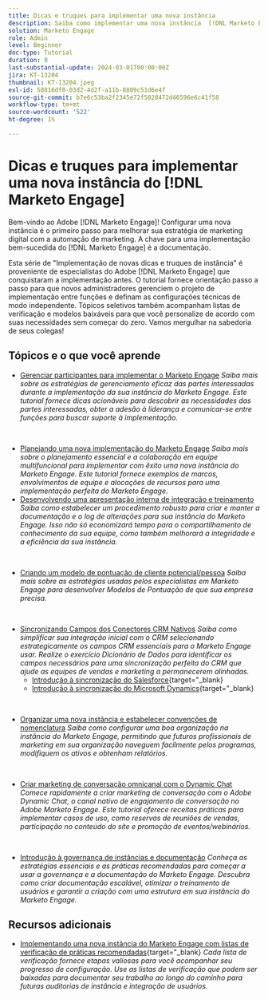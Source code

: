 ```yaml
---
title: Dicas e truques para implementar uma nova instância
description: Saiba como implementar uma nova instância  [!DNL Marketo Engage]  para aproveitar ao máximo sua capacidade.
solution: Marketo Engage
role: Admin
level: Beginner
doc-type: Tutorial
duration: 0
last-substantial-update: 2024-03-01T00:00:00Z
jira: KT-13204
thumbnail: KT-13204.jpeg
exl-id: 58816df0-03d2-4d2f-a11b-8809c51d6e4f
source-git-commit: b7e6c53ba2f2345e72f5028472d46596e6c41f58
workflow-type: tm+mt
source-wordcount: '522'
ht-degree: 1%

---
```


# Dicas e truques para implementar uma nova instância do [!DNL Marketo Engage]

Bem-vindo ao Adobe [!DNL Marketo Engage]! Configurar uma nova instância é o primeiro passo para melhorar sua estratégia de marketing digital com a automação de marketing. A chave para uma implementação bem-sucedida do [!DNL Marketo Engage] é a documentação.

Esta série de &quot;Implementação de novas dicas e truques de instância&quot; é proveniente de especialistas do Adobe [!DNL Marketo Engage] que conquistaram a implementação antes. O tutorial fornece orientação passo a passo para que novos administradores gerenciem o projeto de implementação entre funções e definam as configurações técnicas de modo independente. Tópicos seletivos também acompanham listas de verificação e modelos baixáveis para que você personalize de acordo com suas necessidades sem começar do zero. Vamos mergulhar na sabedoria de seus colegas!

## Tópicos e o que você aprende

* [Gerenciar participantes para implementar o Marketo Engage](/help/marketo-tutorial-implementing-new-instance/managing-stakeholder-communications.md)
  *Saiba mais sobre as estratégias de gerenciamento eficaz das partes interessadas durante a implementação da sua instância do Marketo Engage. Este tutorial fornece dicas acionáveis para descobrir as necessidades das partes interessadas, obter a adesão à liderança e comunicar-se entre funções para buscar suporte à implementação.*
<br>

* [Planejando uma nova implementação do Marketo Engage](/help/marketo-tutorial-implementing-new-instance/planning-for-new-implementation.md)
  *Saiba mais sobre o planejamento essencial e a colaboração em equipe multifuncional para implementar com êxito uma nova instância do Marketo Engage. Este tutorial fornece exemplos de marcos, envolvimentos de equipe e alocações de recursos para uma implementação perfeita do Marketo Engage.*
  <br>
* [Desenvolvendo uma apresentação interna de integração e treinamento](/help/marketo-tutorial-implementing-new-instance/internal-training-roadshow.md)
  *Saiba como estabelecer um procedimento robusto para criar e manter a documentação e o log de alterações para sua instância do Marketo Engage. Isso não só economizará tempo para o compartilhamento de conhecimento da sua equipe, como também melhorará a integridade e a eficiência da sua instância.*
<br>

* [Criando um modelo de pontuação de cliente potencial/pessoa](/help/marketo-tutorial-implementing-new-instance/building-person-scoring-model.md)
  *Saiba mais sobre as estratégias usadas pelos especialistas em Marketo Engage para desenvolver Modelos de Pontuação de que sua empresa precisa.*
<br>

* [Sincronizando Campos dos Conectores CRM Nativos](/help/marketo-tutorial-implementing-new-instance/syncing-fields-for-crm-integration.md)
  *Saiba como simplificar sua integração inicial com o CRM selecionando estrategicamente os campos CRM essenciais para o Marketo Engage usar. Realize o exercício Dicionário de Dados para identificar os campos necessários para uma sincronização perfeita do CRM que ajude as equipes de vendas e marketing a permanecerem alinhadas.*
   * [Introdução à sincronização do Salesforce](https://experienceleague.adobe.com/pt-br/docs/marketo-learn/tutorials/lead-and-data-management/salesforce-sync-setup){target="_blank}
   * [Introdução à sincronização do Microsoft Dynamics](https://experienceleague.adobe.com/pt-br/docs/marketo-learn/tutorials/lead-and-data-management/microsoft-dynamics-sync-setup){target="_blank}
<br>

* [Organizar uma nova instância e estabelecer convenções de nomenclatura](/help/marketo-tutorial-implementing-new-instance/organizing-new-instance.md)
  *Saiba como configurar uma boa organização na instância do Marketo Engage, permitindo que futuros profissionais de marketing em sua organização naveguem facilmente pelos programas, modifiquem os ativos e obtenham relatórios.*
<br>

* [Criar marketing de conversação omnicanal com o Dynamic Chat](/help/marketo-tutorial-implementing-new-instance/designing-omnichannel-conversational-marketing.md)
  *Comece rapidamente a criar marketing de conversação com o Adobe Dynamic Chat, o canal nativo de engajamento de conversação no Adobe Marketo Engage. Este tutorial oferece receitas práticas para implementar casos de uso, como reservas de reuniões de vendas, participação no conteúdo do site e promoção de eventos/webinários.*
<br>

* [Introdução à governança de instâncias e documentação](/help/marketo-tutorial-implementing-new-instance/documenting-your-instance.md)
  *Conheça as estratégias essenciais e as práticas recomendadas para começar a usar a governança e a documentação do Marketo Engage. Descubra como criar documentação escalável, otimizar o treinamento de usuários e garantir a criação com uma estrutura em sua instância do Marketo Engage.*

## Recursos adicionais

* [Implementando uma nova instância do Marketo Engage com listas de verificação de práticas recomendadas](https://experienceleague.adobe.com/pt-br/docs/marketo/using/getting-started/implementing-a-new-marketo-engage-instance/where-to-start){target="_blank}
  *Cada lista de verificação fornece etapas valiosas para você acompanhar seu progresso de configuração. Use as listas de verificação que podem ser baixadas para documentar seu trabalho ao longo do caminho para futuras auditorias de instância e integração de usuários.*

